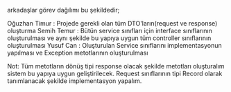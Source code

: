 arkadaşlar görev dağılımı bu şekildedir;

Oğuzhan Timur : Projede gerekli olan tüm DTO'ların(request ve response) oluşturma
Semih Temur : Bütün service sınıfları için interface sınıflarının oluşturulması ve aynı şekilde bu yapıya uygun tüm controller sınıflarının oluşturulması
Yusuf Can : Oluşturulan Service sınıflarını implementasyonun yapılması ve Exception metotlarının oluşturulması

Not: Tüm metotların dönüş tipi response olacak şekilde metotları oluşturalım sistem bu yapıya uygun geliştirilecek. 
      Request sınıflarının tipi Record olarak tanımlanacak şekilde implementasyon yapalım.
            
